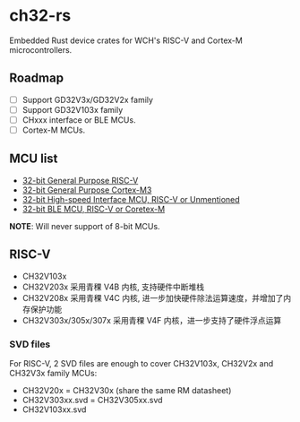 # ch32-rs

Embedded Rust device crates for WCH's RISC-V and Cortex-M microcontrollers.

## Roadmap

- [ ] Support GD32V3x/GD32V2x family
- [ ] Support GD32V103x family
- [ ] CHxxx interface or BLE MCUs.
- [ ] Cortex-M MCUs.

## MCU list

- [32-bit General Purpose RISC-V](http://www.wch-ic.com/products/categories/47.html?pid=5)
- [32-bit General Purpose Cortex-M3](http://www.wch-ic.com/products/categories/66.html?pid=5)
- [32-bit High-speed Interface MCU, RISC-V or Unmentioned](http://www.wch-ic.com/products/categories/67.html?pid=5)
- [32-bit BLE MCU, RISC-V or Coretex-M](http://www.wch-ic.com/products/categories/68.html?pid=5)

**NOTE**: Will never support of 8-bit MCUs.

## RISC-V

- CH32V103x
- CH32V203x 采用青稞 V4B 内核, 支持硬件中断堆栈
- CH32V208x 采用青稞 V4C 内核, 进一步加快硬件除法运算速度，并增加了内存保护功能
- CH32V303x/305x/307x 采用青稞 V4F 内核，进一步支持了硬件浮点运算

### SVD files

For RISC-V, 2 SVD files are enough to cover CH32V103x, CH32V2x and CH32V3x family MCUs:

- CH32V20x = CH32V30x (share the same RM datasheet)
- CH32V303xx.svd = CH32V305xx.svd
- CH32V103xx.svd
